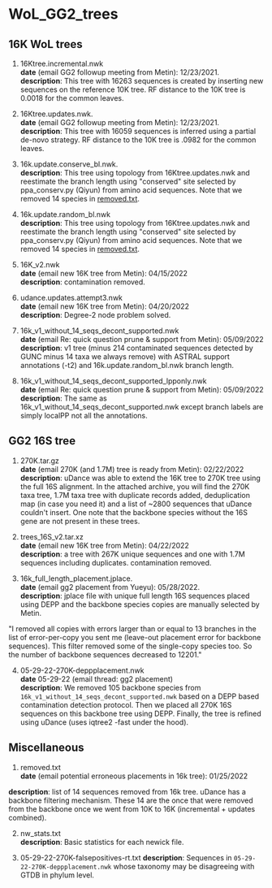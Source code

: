 # WoL_GG2_trees
## 16K WoL trees
1. 16Ktree.incremental.nwk    
**date** (email GG2 followup meeting from Metin): 12/23/2021.    
**description**: This tree with 16263 sequences is created by inserting new sequences on the reference 10K tree. RF distance to the 10K tree is 0.0018 for the common leaves.     
      
2. 16Ktree.updates.nwk.    
**date** (email GG2 followup meeting from Metin): 12/23/2021.    
**description**: This tree with 16059 sequences is inferred using a partial de-novo strategy. RF distance to the 10K tree is .0982 for the common leaves. 
       
3. 16k.update.conserve_bl.nwk.          
**description**: This tree using topology from 16Ktree.updates.nwk and reestimate the branch length using "conserved" site selected by ppa_conserv.py (Qiyun) from amino acid sequences. Note that we removed 14 species in [removed.txt](removed.txt).
         
4. 16k.update.random_bl.nwk          
**description**: This tree using topology from 16Ktree.updates.nwk and reestimate the branch length using "conserved" site selected by ppa_conserv.py (Qiyun) from amino acid sequences. Note that we removed 14 species in [removed.txt](removed.txt).       
             
5. 16K_v2.nwk          
**date** (email new 16K tree from Metin): 04/15/2022           
**description**: contamination removed.         
                   
6. udance.updates.attempt3.nwk            
**date** (email new 16K tree from Metin): 04/20/2022                 
**description**: Degree-2 node problem solved.           
                   
7. 16k_v1_without_14_seqs_decont_supported.nwk           
**date** (email Re: quick question prune & support from Metin): 05/09/2022            
**description**: v1 tree (minus 214 contaminated sequences detected by GUNC minus 14 taxa we always remove) with ASTRAL support annotations (-t2)  and 16k.update.random_bl.nwk branch length.            
        
8. 16k_v1_without_14_seqs_decont_supported_lpponly.nwk           
**date** (email Re: quick question prune & support from Metin): 05/09/2022            
**description**: The same as 16k_v1_without_14_seqs_decont_supported.nwk except branch labels are simply localPP not all the annotations.          
        
## GG2 16S tree        
1. 270K.tar.gz           
**date** (email 270K (and 1.7M) tree is ready from Metin): 02/22/2022                   
**description**: uDance was able to extend the 16K tree to 270K tree using the full 16S alignment. In the attached archive, you will find the 270K taxa tree, 1.7M taxa tree with duplicate records added, deduplication map (in case you need it) and a list of ~2800 sequences that uDance couldn't insert. One note that the backbone species without the 16S gene are not present in these trees.      
                 
2. trees_16S_v2.tar.xz                             
**date** (email new 16K tree from Metin): 04/22/2022                              
**description**: a tree with 267K unique sequences and one with 1.7M sequences including duplicates. contamination removed.     

3. 16k_full_length_placement.jplace.       
**date** (email gg2 placement from Yueyu): 05/28/2022.     
**description**: jplace file with unique full length 16S sequences placed using DEPP and the backbone species copies are manually selected by Metin.   

"I removed all copies with errors larger than or equal to 13 branches in the list of error-per-copy you sent me (leave-out placement error for backbone sequences). This filter removed some of the single-copy species too. So the number of backbone sequences decreased to 12201."           

4. 05-29-22-270K-deppplacement.nwk         
**date** 05-29-22 (email thread: gg2 placement)                   
**description**: We removed 105 backbone species from `16k_v1_without_14_seqs_decont_supported.nwk` based on a DEPP based contamination detection protocol. Then we placed all 270K 16S sequences on this backbone tree using DEPP. Finally, the tree is refined using uDance (uses iqtree2 -fast under the hood).

## Miscellaneous

1. removed.txt                              
**date** (email potential erroneous placements in 16k tree): 01/25/2022

**description**: list of 14 sequences removed from 16k tree. uDance has a backbone filtering mechanism. These 14 are the once that were removed from the backbone once we went from 10K to 16K (incremental + updates combined).        

2. nw_stats.txt                              
**description**: Basic statistics for each newick file.

3. 05-29-22-270K-falsepositives-rt.txt
**description**: Sequences in `05-29-22-270K-deppplacement.nwk` whose taxonomy may be disagreeing with GTDB in phylum level.

